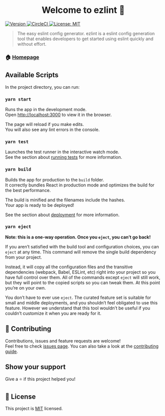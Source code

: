 <h1 align="center">Welcome to ezlint 👋</h1>
<p>
  <a href="https://www.npmjs.com/package/ezlint" target="_blank">
    <img alt="Version" src="https://img.shields.io/npm/v/ezlint.svg" />
  </a>
  <a href="https://app.circleci.com/pipelines/github/ezlint/ezlint" target="_blank">
    <img alt="CircleCI" src="https://img.shields.io/circleci/build/github/ezlint/ezlint" />
  </a>
  <a href="https://github.com/ezlint/ezlint/blob/master/LICENSE" target="_blank">
    <img alt="License: MIT" src="https://img.shields.io/badge/License-MIT-yellow.svg" />
  </a>
</p>

> The easy eslint config generator.
> ezlint is a eslint config generation tool that enables developers to get started using eslint quickly and without effort.

### 🏠 [Homepage](https://ezlint.github.io/ezlint)

## Available Scripts

In the project directory, you can run:

### `yarn start`

Runs the app in the development mode.<br />
Open [http://localhost:3000](http://localhost:3000) to view it in the browser.

The page will reload if you make edits.<br />
You will also see any lint errors in the console.

### `yarn test`

Launches the test runner in the interactive watch mode.<br />
See the section about [running tests](https://facebook.github.io/create-react-app/docs/running-tests) for more information.

### `yarn build`

Builds the app for production to the `build` folder.<br />
It correctly bundles React in production mode and optimizes the build for the best performance.

The build is minified and the filenames include the hashes.<br />
Your app is ready to be deployed!

See the section about [deployment](https://facebook.github.io/create-react-app/docs/deployment) for more information.

### `yarn eject`

**Note: this is a one-way operation. Once you `eject`, you can’t go back!**

If you aren’t satisfied with the build tool and configuration choices, you can `eject` at any time. This command will remove the single build dependency from your project.

Instead, it will copy all the configuration files and the transitive dependencies (webpack, Babel, ESLint, etc) right into your project so you have full control over them. All of the commands except `eject` will still work, but they will point to the copied scripts so you can tweak them. At this point you’re on your own.

You don’t have to ever use `eject`. The curated feature set is suitable for small and middle deployments, and you shouldn’t feel obligated to use this feature. However we understand that this tool wouldn’t be useful if you couldn’t customize it when you are ready for it.

## 🤝 Contributing

Contributions, issues and feature requests are welcome!<br />Feel free to check [issues page](https://github.com/ezlint/ezlint/issues). You can also take a look at the [contributing guide](https://github.com/ezlint/ezlint/blob/master/CONTRIBUTING.md).

## Show your support

Give a ⭐️ if this project helped you!

## 📝 License

This project is [MIT](https://github.com/ezlint/ezlint/blob/master/LICENSE) licensed.
